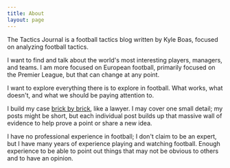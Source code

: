 ```yaml
---
title: About
layout: page
---
```


The Tactics Journal is a football tactics blog written by Kyle Boas, focused on analyzing football tactics. 

I want to find and talk about the world's most interesting players, managers, and teams. I am more focused on European football, primarily focused on the Premier League, but that can change at any point.

I want to explore everything there is to explore in football. What works, what doesn't, and what we should be paying attention to.

I build my case [brick by brick](https://tacticsjournal.com/2024/11/30/brick-by-brick/), like a lawyer. I may cover one small detail; my posts might be short, but each individual post builds up that massive wall of evidence to help prove a point or share a new idea.

I have no professional experience in football; I don't claim to be an expert, but I have many years of experience playing and watching football. Enough experience to be able to point out things that may not be obvious to others and to have an opinion.
